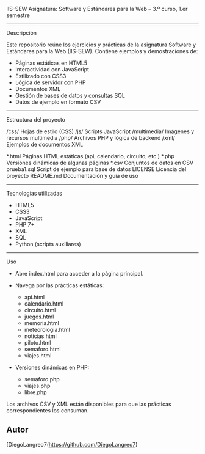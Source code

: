IIS-SEW
Asignatura: Software y Estándares para la Web – 3.º curso, 1.er semestre

---

Descripción

Este repositorio reúne los ejercicios y prácticas de la asignatura Software y Estándares para la Web (IIS-SEW). Contiene ejemplos y demostraciones de:
- Páginas estáticas en HTML5
- Interactividad con JavaScript
- Estilizado con CSS3
- Lógica de servidor con PHP
- Documentos XML
- Gestión de bases de datos y consultas SQL
- Datos de ejemplo en formato CSV

---

Estructura del proyecto

/css/         Hojas de estilo (CSS)
/js/          Scripts JavaScript
/multimedia/  Imágenes y recursos multimedia
/php/         Archivos PHP y lógica de backend
/xml/         Ejemplos de documentos XML

*.html        Páginas HTML estáticas (api, calendario, circuito, etc.)
*.php         Versiones dinámicas de algunas páginas
*.csv         Conjuntos de datos en CSV
prueba1.sql   Script de ejemplo para base de datos
LICENSE       Licencia del proyecto
README.md     Documentación y guía de uso

---

Tecnologías utilizadas

- HTML5
- CSS3
- JavaScript
- PHP 7+
- XML
- SQL
- Python (scripts auxiliares)

---

Uso

- Abre index.html para acceder a la página principal.
- Navega por las prácticas estáticas:
  - api.html
  - calendario.html
  - circuito.html
  - juegos.html
  - memoria.html
  - meteorologia.html
  - noticias.html
  - piloto.html
  - semaforo.html
  - viajes.html

- Versiones dinámicas en PHP:
  - semaforo.php
  - viajes.php
  - libre.php

Los archivos CSV y XML están disponibles para que las prácticas correspondientes los consuman.

## Autor
[DiegoLangreo7(https://github.com/DiegoLangreo7)

